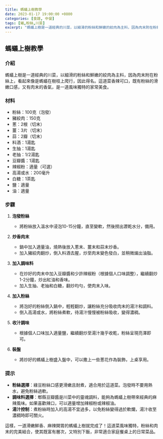 ```yaml
---
title: 螞蟻上樹教學
date: 2023-01-17 19:00:00 +0800
categories: [食譜, 中餐]
tags: [豬,粉絲,川菜] 
excerpt: "螞蟻上樹是一道經典的川菜，以細滑的粉絲和鮮嫩的絞肉為主料，因為肉末附在粉絲上，看起來像是螞蟻在樹枝上爬行，因此得名"
---
```


## 螞蟻上樹教學

### 介紹
螞蟻上樹是一道經典的川菜，以細滑的粉絲和鮮嫩的絞肉為主料，因為肉末附在粉絲上，看起來像是螞蟻在樹枝上爬行，因此得名。這道菜香辣可口，既有粉絲的滑嫩口感，又有肉末的香氣，是一道風味獨特的家常美食。

### 材料
- 粉絲：100克（泡發）
- 豬絞肉：150克
- 蔥：2根（切末）
- 薑：3片（切末）
- 蒜：2瓣（切末）
- 料酒：1湯匙
- 生抽：1湯匙
- 老抽：1/2湯匙
- 豆瓣醬：1湯匙
- 辣椒粉：適量（可選）
- 高湯或水：200毫升
- 白糖：1茶匙
- 鹽：適量
- 油：適量

### 步驟

1. **泡發粉絲**
   - 將粉絲放入溫水中浸泡10-15分鐘，直至變軟，然後撈出瀝乾水分，備用。

2. **炒香肉末**
   - 鍋中加入適量油，燒熱後放入蔥末、薑末和蒜末炒香。
   - 加入豬絞肉翻炒，倒入料酒去腥，炒至肉末變色發白，並稍微煸出油脂。

3. **加入調味料**
   - 在炒好的肉末中加入豆瓣醬和少許辣椒粉（根據個人口味調整），繼續翻炒1-2分鐘，炒出紅油和香味。
   - 加入生抽、老抽和白糖，翻炒均勻，使肉末入味。

4. **加入粉絲**
   - 將泡好的粉絲倒入鍋中，輕輕翻炒，讓粉絲充分吸收肉末的湯汁和調料。
   - 倒入高湯或水，將粉絲煮軟，待湯汁慢慢被粉絲吸收，變得濃稠。

5. **收汁調味**
   - 根據個人口味加入適量鹽，繼續翻炒至湯汁幾乎收乾，粉絲呈現亮澤即可。

6. **裝盤**
   - 將炒好的螞蟻上樹盛入盤中，可以撒上一些蔥花作為裝飾，上桌享用。

### 提示
- **粉絲選擇**：綠豆粉絲口感更滑嫩且耐煮，適合用於這道菜。泡發時不要用熱水，避免粉絲過軟。
- **調味料選擇**：郫縣豆瓣醬是川菜中的靈魂調料，能夠為螞蟻上樹帶來經典的麻辣風味。如果喜歡辣口，可以適量增加辣椒粉或辣椒油。
- **湯汁控制**：煮粉絲時加入的高湯不宜過多，以免粉絲變得過於軟爛，湯汁收至濃稠時即可關火。

這樣，一道滑嫩鮮香、麻辣開胃的螞蟻上樹就完成了！這道菜風味獨特，粉絲和肉末的完美結合，使其既富有層次，又特別下飯，非常適合家庭餐桌上的日常菜品。
